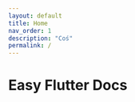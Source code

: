 ```yaml
---
layout: default
title: Home
nav_order: 1
description: "Coś"
permalink: /
---
```


# Easy Flutter Docs
